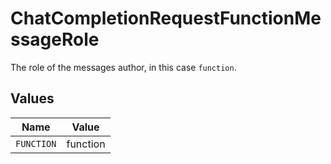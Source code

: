 # ChatCompletionRequestFunctionMessageRole

The role of the messages author, in this case `function`.


## Values

| Name       | Value      |
| ---------- | ---------- |
| `FUNCTION` | function   |